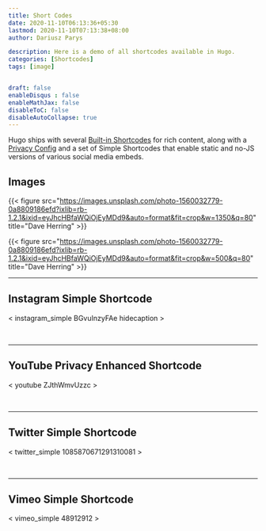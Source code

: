 ```yaml
---
title: Short Codes
date: 2020-11-10T06:13:36+05:30
lastmod: 2020-11-10T07:13:38+08:00
author: Dariusz Parys

description: Here is a demo of all shortcodes available in Hugo.
categories: [Shortcodes]
tags: [image]


draft: false
enableDisqus : false
enableMathJax: false
disableToC: false
disableAutoCollapse: true
---
```


Hugo ships with several [Built-in Shortcodes](https://gohugo.io/content-management/shortcodes/#use-hugo-s-built-in-shortcodes) for rich content, along with a [Privacy Config](https://gohugo.io/about/hugo-and-gdpr/) and a set of Simple Shortcodes that enable static and no-JS versions of various social media embeds.

## Images

{{< figure src="https://images.unsplash.com/photo-1560032779-0a8809186efd?ixlib=rb-1.2.1&ixid=eyJhcHBfaWQiOjEyMDd9&auto=format&fit=crop&w=1350&q=80" title="Dave Herring" >}}

{{< figure src="https://images.unsplash.com/photo-1560032779-0a8809186efd?ixlib=rb-1.2.1&ixid=eyJhcHBfaWQiOjEyMDd9&auto=format&fit=crop&w=500&q=80" title="Dave Herring" >}}

---

## Instagram Simple Shortcode

< instagram_simple BGvuInzyFAe hidecaption >

<br>

---

## YouTube Privacy Enhanced Shortcode

< youtube ZJthWmvUzzc >

<br>

---

## Twitter Simple Shortcode

< twitter_simple 1085870671291310081 >

<br>

---

## Vimeo Simple Shortcode

< vimeo_simple 48912912 >

